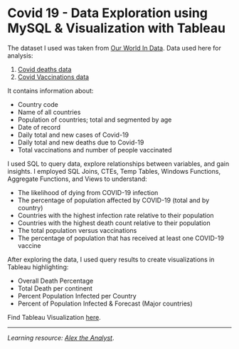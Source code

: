 # Covid 19 - Data Exploration using MySQL & Visualization with Tableau


The dataset I used was taken from [Our World In Data](https://ourworldindata.org/explorers/coronavirus-data-explorer?zoomToSelection=true&time=2020-03-01..latest&country=USA~GBR~CAN~DEU~ITA~IND&region=World&pickerMetric=location&pickerSort=asc&Interval=7-day+rolling+average&Relative+to+Population=true&Metric=Confirmed+cases&Color+by+test+positivity=false). Data used here for analysis: 
1. [Covid deaths data](https://github.com/tahakelan/Data_Analysis_Projects/blob/main/Covid19_Data_Study/covid_deathss.csv)
2. [Covid Vaccinations data](https://github.com/tahakelan/Data_Analysis_Projects/blob/main/Covid19_Data_Study/CovidVaccinationss.csv)

It contains information about:
- Country code
- Name of all countries
- Population of countries; total and segmented by age
- Date of record
- Daily total and new cases of Covid-19
- Daily total and new deaths due to Covid-19
- Total vaccinations and number of people vaccinated

I used SQL to query data, explore relationships between variables, and gain insights. I employed SQL Joins, CTEs, Temp Tables, Windows Functions, Aggregate Functions, and Views to understand:
- The likelihood of dying from COVID-19 infection
- The percentage of population affected by COVID-19 (total and by country)
- Countries with the highest infection rate relative to their population
- Countries with the highest death count relative to their population
- The total population versus vaccinations
- The percentage of population that has received at least one COVID-19 vaccine

After exploring the data, I used query results to create visualizations in Tableau highlighting:
- Overall Death Percentage
- Total Death per continent
- Percent Population Infected per Country
- Percent of Population Infected & Forecast (Major countries)

Find Tableau Visualization [here](https://public.tableau.com/app/profile/taha.elangovan/viz/Covid19DataBasicVisuals/Dashboard1).


---



*Learning resource: [Alex the Analyst](https://www.youtube.com/@AlexTheAnalyst)*.

